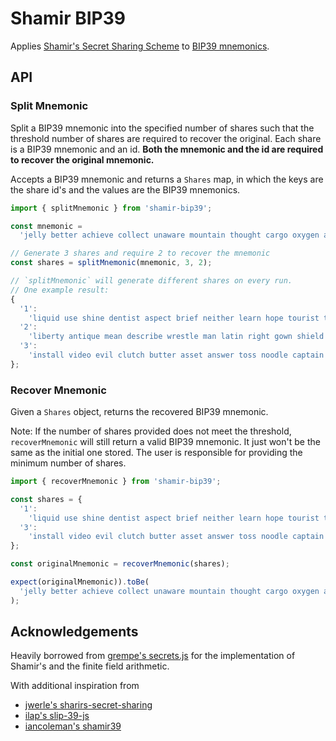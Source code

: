 # Shamir BIP39

Applies [Shamir's Secret Sharing Scheme](https://en.wikipedia.org/wiki/Shamir%27s_Secret_Sharing) to [BIP39 mnemonics](https://github.com/bitcoin/bips/blob/master/bip-0039.mediawiki).

## API

### Split Mnemonic

Split a BIP39 mnemonic into the specified number of shares such that the threshold number of shares are required to recover the original. Each share is a BIP39 mnemonic and an id. **Both the mnemonic and the id are required to recover the original mnemonic.**

Accepts a BIP39 mnemonic and returns a `Shares` map, in which the keys are the share id's and the values are the BIP39 mnemonics.

```ts
import { splitMnemonic } from 'shamir-bip39';

const mnemonic =
  'jelly better achieve collect unaware mountain thought cargo oxygen act hood bridge';

// Generate 3 shares and require 2 to recover the mnemonic
const shares = splitMnemonic(mnemonic, 3, 2);

// `splitMnemonic` will generate different shares on every run.
// One example result:
{
  '1':
    'liquid use shine dentist aspect brief neither learn hope tourist tray cinnamon',
  '2':
    'liberty antique mean describe wrestle man latin right gown shield decide dynamic',
  '3':
    'install video evil clutch butter asset answer toss noodle captain rate jacket',
};
```

### Recover Mnemonic

Given a `Shares` object, returns the recovered BIP39 mnemonic.

Note: If the number of shares provided does not meet the threshold, `recoverMnemonic` will still return a valid BIP39 mnemonic. It just won't be the same as the initial one stored. The user is responsible for providing the minimum number of shares.

```ts
import { recoverMnemonic } from 'shamir-bip39';

const shares = {
  '1':
    'liquid use shine dentist aspect brief neither learn hope tourist tray cinnamon',
  '3':
    'install video evil clutch butter asset answer toss noodle captain rate jacket',
};

const originalMnemonic = recoverMnemonic(shares);

expect(originalMnemonic)).toBe(
  'jelly better achieve collect unaware mountain thought cargo oxygen act hood bridge'
);
```

## Acknowledgements

Heavily borrowed from [grempe's secrets.js](https://github.com/grempe/secrets.js) for the implementation of Shamir's and the finite field arithmetic.

With additional inspiration from

- [jwerle's sharirs-secret-sharing](https://github.com/jwerle/shamirs-secret-sharing)
- [ilap's slip-39-js](https://github.com/ilap/slip39-js)
- [iancoleman's shamir39](https://github.com/iancoleman/shamir39)
